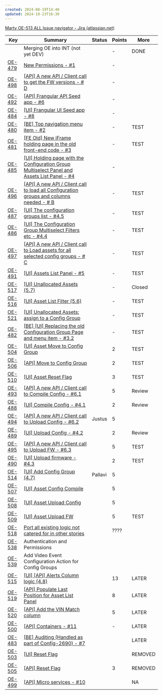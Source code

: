 ```yaml
---
created: 2024-08-19T14:48
updated: 2024-10-23T16:39
---
```

[Marty OE-513 ALL Issue navigator - Jira (atlassian.net)](https://csojiramixtelematics.atlassian.net/issues/?filter=13064)

| Key                                                                | Summary                                                                                                                                                 | Status  | Points | More    |
| ------------------------------------------------------------------ | ------------------------------------------------------------------------------------------------------------------------------------------------------- | ------- | ------ | ------- |
|                                                                    | Merging OE into INT (not yet DEV)                                                                                                                       |         | -      | DONE    |
| [OE-479](https://csojiramixtelematics.atlassian.net/browse/OE-479) | [New Permissions - #1](https://csojiramixtelematics.atlassian.net/browse/OE-479)                                                                        |         | -      |         |
| [OE-498](https://csojiramixtelematics.atlassian.net/browse/OE-498) | [[API] A new API / Client call to get the FW versions - # D](https://csojiramixtelematics.atlassian.net/browse/OE-498)                                  |         | -      |         |
| [OE-492](https://csojiramixtelematics.atlassian.net/browse/OE-492) | [[API] Frangular API Seed app - #6](https://csojiramixtelematics.atlassian.net/browse/OE-492)                                                           |         | -      |         |
| [OE-484](https://csojiramixtelematics.atlassian.net/browse/OE-484) | [[UI] Frangular UI Seed app - #8](https://csojiramixtelematics.atlassian.net/browse/OE-484)                                                             |         | -      |         |
| [OE-480](https://csojiramixtelematics.atlassian.net/browse/OE-480) | [[BE] Top navigation menu item - #2](https://csojiramixtelematics.atlassian.net/browse/OE-480)                                                          |         | -      | TEST    |
| [OE-481](https://csojiramixtelematics.atlassian.net/browse/OE-481) | [[FE Old] New iFrame holding page in the old front-end code - #3](https://csojiramixtelematics.atlassian.net/browse/OE-481)                             |         | -      | TEST    |
| [OE-485](https://csojiramixtelematics.atlassian.net/browse/OE-485) | [[UI] Holding page with the Configuration Group Multiselect Panel and Assets List Panel - #4](https://csojiramixtelematics.atlassian.net/browse/OE-485) |         | -      |         |
| [OE-496](https://csojiramixtelematics.atlassian.net/browse/OE-496) | [[API] A new API / Client call to load all Configuration groups and columns needed - # B](https://csojiramixtelematics.atlassian.net/browse/OE-496)     |         | -      | TEST    |
| [OE-487](https://csojiramixtelematics.atlassian.net/browse/OE-487) | [[UI] The configuration groups list - #4.5](https://csojiramixtelematics.atlassian.net/browse/OE-487)                                                   |         | -      | TEST    |
| [OE-486](https://csojiramixtelematics.atlassian.net/browse/OE-486) | [[UI] The Configuration Group Multiselect Filters etc - #4.4](https://csojiramixtelematics.atlassian.net/browse/OE-486)                                 |         | -      | TEST    |
| [OE-497](https://csojiramixtelematics.atlassian.net/browse/OE-497) | [[API] A new API / Client call to Load assets for all selected config groups - # C](https://csojiramixtelematics.atlassian.net/browse/OE-497)           |         | -      | TEST    |
| [OE-491](https://csojiramixtelematics.atlassian.net/browse/OE-491) | [[UI] Assets List Panel - #5](https://csojiramixtelematics.atlassian.net/browse/OE-491)                                                                 |         | -      | TEST    |
| [OE-517](https://csojiramixtelematics.atlassian.net/browse/OE-517) | [[UI] Unallocated Assets (5.7)](https://csojiramixtelematics.atlassian.net/browse/OE-517)                                                               |         | -      | Closed  |
| [OE-516](https://csojiramixtelematics.atlassian.net/browse/OE-516) | [[UI] Asset List Filter (5.6)](https://csojiramixtelematics.atlassian.net/browse/OE-516)                                                                |         | -      | TEST    |
| [OE-521](https://csojiramixtelematics.atlassian.net/browse/OE-521) | [[UI] Unallocated Assets: assign to a Config Group](https://csojiramixtelematics.atlassian.net/browse/OE-521)                                           |         | -      | TEST    |
| [OE-482](https://csojiramixtelematics.atlassian.net/browse/OE-482) | [[BE] [UI] Replacing the old Configuration Group Page and menu item - #3.2](https://csojiramixtelematics.atlassian.net/browse/OE-482)                   |         | -      | TEST    |
| [OE-504](https://csojiramixtelematics.atlassian.net/browse/OE-504) | [[UI] Asset Move to Config Group](https://csojiramixtelematics.atlassian.net/browse/OE-504)                                                             |         | 2      | TEST    |
| [OE-506](https://csojiramixtelematics.atlassian.net/browse/OE-506) | [[API] Move to Config Group](https://csojiramixtelematics.atlassian.net/browse/OE-506)                                                                  |         | 2      | TEST    |
| [OE-510](https://csojiramixtelematics.atlassian.net/browse/OE-510) | [[UI] Asset Reset Flag](https://csojiramixtelematics.atlassian.net/browse/OE-510)                                                                       |         | 3      | TEST    |
| [OE-493](https://csojiramixtelematics.atlassian.net/browse/OE-493) | [[API] A new API / Client call to Compile Config - #6.1](https://csojiramixtelematics.atlassian.net/browse/OE-493)                                      |         | 5      | Review  |
| [OE-488](https://csojiramixtelematics.atlassian.net/browse/OE-488) | [[UI] Compile Config - #4.1](https://csojiramixtelematics.atlassian.net/browse/OE-488)                                                                  |         | 2      | Review  |
| [OE-494](https://csojiramixtelematics.atlassian.net/browse/OE-494) | [[API] A new API / Client call to Upload Config - #6.2](https://csojiramixtelematics.atlassian.net/browse/OE-494)                                       | Justus  | 5      |         |
| [OE-489](https://csojiramixtelematics.atlassian.net/browse/OE-489) | [[UI] Upload Config - #4.2](https://csojiramixtelematics.atlassian.net/browse/OE-489)                                                                   |         | 2      | Review  |
| [OE-495](https://csojiramixtelematics.atlassian.net/browse/OE-495) | [[API] A new API / Client call to Upload FW - #6.3](https://csojiramixtelematics.atlassian.net/browse/OE-495)                                           |         | 5      | TEST    |
| [OE-490](https://csojiramixtelematics.atlassian.net/browse/OE-490) | [[UI] Upload firmware - #4.3](https://csojiramixtelematics.atlassian.net/browse/OE-490)                                                                 |         | 2      | TEST    |
| [OE-514](https://csojiramixtelematics.atlassian.net/browse/OE-514) | [[UI] Add Config Group (4.7)](https://csojiramixtelematics.atlassian.net/browse/OE-514)                                                                 | Pallavi | 5      |         |
| [OE-507](https://csojiramixtelematics.atlassian.net/browse/OE-507) | [[UI] Asset Config Compile](https://csojiramixtelematics.atlassian.net/browse/OE-507)                                                                   |         | 5      |         |
| [OE-508](https://csojiramixtelematics.atlassian.net/browse/OE-508) | [[UI] Asset Upload Config](https://csojiramixtelematics.atlassian.net/browse/OE-508)                                                                    |         | 5      |         |
| [OE-509](https://csojiramixtelematics.atlassian.net/browse/OE-509) | [[UI] Asset Upload FW](https://csojiramixtelematics.atlassian.net/browse/OE-509)                                                                        |         | 5      | TEST    |
| [OE-518](https://csojiramixtelematics.atlassian.net/browse/OE-518) | [Port all existing logic not catered for in other stories](https://csojiramixtelematics.atlassian.net/browse/OE-518)                                    |         | ????   |         |
| [OE-538](https://csojiramixtelematics.atlassian.net/browse/OE-538) | Authentication and Permissions                                                                                                                          |         |        |         |
| [OE-539](https://csojiramixtelematics.atlassian.net/browse/OE-539) | Add Video Event Configuration Action for Config Groups                                                                                                  |         |        |         |
| [OE-515](https://csojiramixtelematics.atlassian.net/browse/OE-515) | [[UI] [API] Alerts Column logic (4.8)](https://csojiramixtelematics.atlassian.net/browse/OE-515)                                                        |         | 13     | LATER   |
| [OE-519](https://csojiramixtelematics.atlassian.net/browse/OE-519) | [[API] Populate Last Position for Asset List Panel](https://csojiramixtelematics.atlassian.net/browse/OE-519)                                           |         | 8      | LATER   |
| [OE-520](https://csojiramixtelematics.atlassian.net/browse/OE-520) | [[API] Add the VIN Match column](https://csojiramixtelematics.atlassian.net/browse/OE-520)                                                              |         | 5      | LATER   |
| [OE-500](https://csojiramixtelematics.atlassian.net/browse/OE-500) | [[API] Containers - #11](https://csojiramixtelematics.atlassian.net/browse/OE-500)                                                                      |         | -      | LATER   |
| [OE-483](https://csojiramixtelematics.atlassian.net/browse/OE-483) | [[BE] Auditing (Handled as part of Config-2690) - #7](https://csojiramixtelematics.atlassian.net/browse/OE-483)                                         |         |        | LATER   |
| [OE-503](https://csojiramixtelematics.atlassian.net/browse/OE-503) | [[UI] Reset Flag](https://csojiramixtelematics.atlassian.net/browse/OE-503)                                                                             |         |        | REMOVED |
| [OE-505](https://csojiramixtelematics.atlassian.net/browse/OE-505) | [[API] Reset Flag](https://csojiramixtelematics.atlassian.net/browse/OE-505)                                                                            |         | 3      | REMOVED |
| [OE-499](https://csojiramixtelematics.atlassian.net/browse/OE-499) | [[API] Micro services - #10](https://csojiramixtelematics.atlassian.net/browse/OE-499)                                                                  |         |        | NA      |
